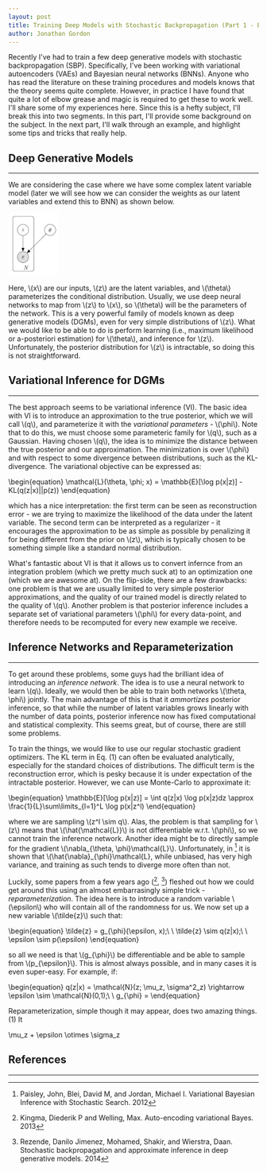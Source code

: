 ```yaml
---
layout: post
title: Training Deep Models with Stochastic Backpropagation (Part 1 - Background)
author: Jonathan Gordon
---
```


Recently I've had to train a few deep generative models with stochastic backpropagation (SBP). Specifically, I've been working with variational autoencoders (VAEs) and Bayesian neural networks (BNNs). Anyone who has read the literature on these training procedures and models knows that the theory seems quite complete. However, in practice I have found that quite a lot of elbow grease and magic is required to get these to work well. I'll share some of my experiences here. Since this is a hefty subject, I'll break this into two segments. In this part, I'll provide some background on the subject. In the next part, I'll walk through an example, and highlight some tips and tricks that really help.

## Deep Generative Models
-----

We are considering the case where we have some complex latent variable model (later we will see how we can consider the weights as our latent variables and extend this to BNN) as shown below.

<img src="https://raw.githubusercontent.com/Gordonjo/Jekyll-Mono/gh-pages/images/vae.png" width="20%" height="20%">


Here, \\(x\\) are our inputs, \\(z\\) are the latent variables, and \\(\theta\\) parameterizes the conditional distribution. Usually, we use deep neural networks to map from \\(z\\) to \\(x\\), so \\(\theta\\) will be the parameters of the network. This is a very powerful family of models known as deep generative models (DGMs), even for very simple distributions of \\(z\\). What we would like to be able to do is perform learning (i.e., maximum likelihood or a-posteriori estimation) for \\(\theta\\), and inference for \\(z\\). Unfortunately, the posterior distribution for \\(z\\) is intractable, so doing this is not straightforward.


## Variational Inference for DGMs
-----

The best approach seems to be variational inference (VI). The basic idea with VI is to introduce an approximation to the true posterior, which we will call \\(q\\), and parameterize it with the *variational parameters* - \\(\phi\\). Note that to do this, we must choose some parameteric family for \\(q\\), such as a Gaussian. Having chosen \\(q\\), the idea is to minimize the distance between the true posterior and our approximation. The minimization is over \\(\phi\\) and with respect to some divergence between distributions, such as the KL-divergence. The variational objective can be expressed as:

\begin{equation}
\mathcal{L}(\theta, \phi; x) = \mathbb{E}[\log p(x|z)] - KL(q(z|x)||p(z))
\end{equation}

which has a nice interpretation: the first term can be seen as reconstruction error - we are trying to maximize the likelihood of the data under the latent variable. The second term can be interpreted as a regularizer - it encourages the approximation to be as simple as possible by penalizing it for being different from the prior on \\(z\\), which is typically chosen to be something simple like a standard normal distribution.

What's fantastic about VI is that it allows us to convert infernce from an integration problem (which we pretty much suck at) to an optimization one (which we are awesome at). On the flip-side, there are a few drawbacks: one problem is that we are usually limited to very simple posterior approximations, and the quality of our trained model is directly related to the quality of \\(q\\). Another problem is that posterior inference includes a separate set of variational parameters \\(\phi\\) for every data-point, and therefore needs to be recomputed for every new example we receive.   


## Inference Networks and Reparameterization
-----

To get around these problems, some guys had the brilliant idea of introducing an *inference network*. The idea is to use a neural network to learn \\(q\\). Ideally, we would then be able to train both networks \\(\theta, \phi\\) jointly. The main advantage of this is that it *ammortizes* posterior inference, so that while the number of latent variables grows linearly with the number of data points, posterior inference now has fixed computational and statistical complexity. This seems great, but of course, there are still some problems.

To train the things, we would like to use our regular stochastic gradient optimizers. The KL term in Eq. (1) can often be evaluated analytically, especially for the standard choices of distributions. The difficult term is the reconstruction error, which is pesky because it is under expectation of the intractable posterior. However, we can use Monte-Carlo to approximate it:

\begin{equation}
\mathbb{E}[\log p(x|z)] = \int q(z|x) \log p(x|z)dz \approx \frac{1}{L}\sum\limits_{l=1}^L \log p(x|z^l)
\end{equation} 

where we are sampling \\(z^l \sim q\\). Alas, the problem is that sampling for \\(z\\) means that \\(\hat{\mathcal{L}}\\) is not differentiable w.r.t. \\(\phi\\), so we cannot train the inference network. Another idea might be to directly sample for the gradient \\(\nabla_{\theta, \phi}\mathcal{L}\\). Unfortunately, in [^1] it is shown that \\(\hat{\nabla}_{\phi}\mathcal{L}, while unbiased, has very high variance, and training as such tends to diverge more often than not. 

Luckily, some papers from a few years ago ([^2], [^3]) fleshed out how we could get around this using an almost embarrasingly simple trick - *reparameterization*. The idea here is to introduce a random variable \\(\epsilon\\) who will contain all of the randomness for us. We now set up a new variable \\(\tilde{z}\\) such that:

\begin{equation}
\tilde{z} = g_{\phi}(\epsilon, x);\ \ \tilde{z} \sim q(z|x);\ \ \epsilon \sim p(\epsilon)
\end{equation}

so all we need is that \\(g_{\phi}\\) be differentiable and be able to sample from \\(p_{\epsilon}\\). This is almost always possible, and in many cases it is even super-easy. For example, if:

\begin{equation}
q(z|x) = \mathcal{N}(z; \mu_z, \sigma^2_z) \rightarrow \epsilon \sim \mathcal{N}(0,1);\ \ g_{\phi} =
\end{equation}

Reparameterization, simple though it may appear, does two amazing things. (1) It 

 \mu_z + \epsilon \otimes \sigma_z


## References
-----

[^1]: Paisley, John, Blei, David M, and Jordan, Michael I. Variational Bayesian Inference with Stochastic Search. 2012
[^2]: Kingma, Diederik P and Welling, Max. Auto-encoding variational Bayes. 2013
[^3]: Rezende, Danilo Jimenez, Mohamed, Shakir, and Wierstra, Daan. Stochastic backpropagation and approximate inference in deep generative models. 2014